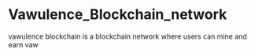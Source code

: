 # Vawulence_Blockchain_network
vawulence blockchain  is a blockchain network where users can mine and earn vaw 

